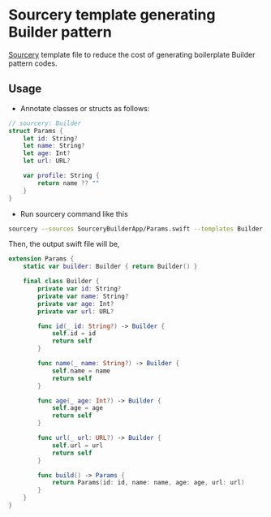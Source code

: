 # Sourcery template generating Builder pattern

[Sourcery](https://github.com/krzysztofzablocki/Sourcery) template file to reduce the cost of generating boilerplate Builder pattern codes.

## Usage

- Annotate classes or structs as follows:

```swift
// sourcery: Builder
struct Params {
    let id: String?
    let name: String?
    let age: Int?
    let url: URL?

    var profile: String {
        return name ?? ""
    }
}
```

- Run sourcery command like this

```sh
sourcery --sources SourceryBuilderApp/Params.swift --templates Builder.stencil --output output.swift
```

Then, the output swift file will be,

```swift
extension Params {
    static var builder: Builder { return Builder() }

    final class Builder {
        private var id: String?
        private var name: String?
        private var age: Int?
        private var url: URL?

        func id(_ id: String?) -> Builder {
            self.id = id
            return self
        }

        func name(_ name: String?) -> Builder {
            self.name = name
            return self
        }

        func age(_ age: Int?) -> Builder {
            self.age = age
            return self
        }

        func url(_ url: URL?) -> Builder {
            self.url = url
            return self
        }

        func build() -> Params {
            return Params(id: id, name: name, age: age, url: url)
        }
    }
}
```
